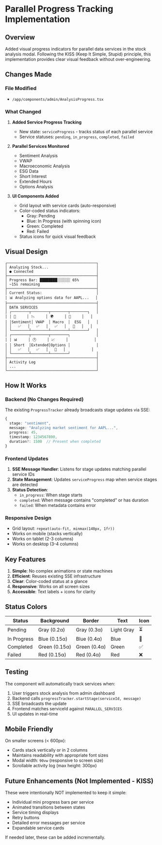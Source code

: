 # Parallel Progress Tracking Implementation

## Overview

Added visual progress indicators for parallel data services in the stock analysis modal. Following the KISS (Keep It Simple, Stupid) principle, this implementation provides clear visual feedback without over-engineering.

## Changes Made

### File Modified
- `/app/components/admin/AnalysisProgress.tsx`

### What Changed

1. **Added Service Progress Tracking**
   - New state: `serviceProgress` - tracks status of each parallel service
   - Service statuses: `pending`, `in_progress`, `completed`, `failed`

2. **Parallel Services Monitored**
   - Sentiment Analysis
   - VWAP
   - Macroeconomic Analysis
   - ESG Data
   - Short Interest
   - Extended Hours
   - Options Analysis

3. **UI Components Added**
   - Grid layout with service cards (auto-responsive)
   - Color-coded status indicators:
     - Gray: Pending
     - Blue: In Progress (with spinning icon)
     - Green: Completed
     - Red: Failed
   - Status icons for quick visual feedback

## Visual Design

```
┌─────────────────────────────────────────┐
│ Analyzing Stock...                      │
│ ● Connected                             │
├─────────────────────────────────────────┤
│ Progress Bar: ████████░░░░░░ 65%        │
│ ~15s remaining                          │
├─────────────────────────────────────────┤
│ Current Status:                         │
│ 📊 Analyzing options data for AAPL...   │
├─────────────────────────────────────────┤
│ DATA SERVICES                           │
│ ┌────────┬────────┬────────┬────────┐   │
│ │ 💭     │ 📉     │ 🌍     │ 🌱     │   │
│ │Sentiment│ VWAP  │ Macro  │  ESG   │   │
│ │   ✅   │   ✅   │   ✅   │   🔄   │   │
│ └────────┴────────┴────────┴────────┘   │
│ ┌────────┬────────┬────────┐            │
│ │ 📊     │ 🕐     │ 📈     │            │
│ │ Short  │Extended│Options │            │
│ │   ✅   │   ✅   │   🔄   │            │
│ └────────┴────────┴────────┘            │
├─────────────────────────────────────────┤
│ Activity Log                            │
│ ...                                     │
└─────────────────────────────────────────┘
```

## How It Works

### Backend (No Changes Required)
The existing `ProgressTracker` already broadcasts stage updates via SSE:
```typescript
{
  stage: "sentiment",
  message: "Analyzing market sentiment for AAPL...",
  progress: 45,
  timestamp: 1234567890,
  duration?: 1500  // Present when completed
}
```

### Frontend Updates
1. **SSE Message Handler**: Listens for stage updates matching parallel service IDs
2. **State Management**: Updates `serviceProgress` map when service stages are detected
3. **Status Detection**:
   - `in_progress`: When stage starts
   - `completed`: When message contains "completed" or has duration
   - `failed`: When metadata contains error

### Responsive Design
- Grid layout: `repeat(auto-fit, minmax(140px, 1fr))`
- Works on mobile (stacks vertically)
- Works on tablet (2-3 columns)
- Works on desktop (3-4 columns)

## Key Features

1. **Simple**: No complex animations or state machines
2. **Efficient**: Reuses existing SSE infrastructure
3. **Clear**: Color-coded status at a glance
4. **Responsive**: Works on all screen sizes
5. **Accessible**: Text labels + icons for clarity

## Status Colors

| Status | Background | Border | Text | Icon |
|--------|-----------|--------|------|------|
| Pending | Gray (0.2α) | Gray (0.3α) | Light Gray | ⏳ |
| In Progress | Blue (0.15α) | Blue (0.4α) | Blue | 🔄 |
| Completed | Green (0.15α) | Green (0.4α) | Green | ✅ |
| Failed | Red (0.15α) | Red (0.4α) | Red | ❌ |

## Testing

The component will automatically track services when:
1. User triggers stock analysis from admin dashboard
2. Backend calls `progressTracker.startStage(serviceId, message)`
3. SSE broadcasts the update
4. Frontend matches serviceId against `PARALLEL_SERVICES`
5. UI updates in real-time

## Mobile Friendly

On smaller screens (< 600px):
- Cards stack vertically or in 2 columns
- Maintains readability with appropriate font sizes
- Modal width: `90vw` (responsive to screen size)
- Scrollable activity log (max height: 300px)

## Future Enhancements (Not Implemented - KISS)

These were intentionally NOT implemented to keep it simple:
- Individual mini progress bars per service
- Animated transitions between states
- Service timing displays
- Retry buttons
- Detailed error messages per service
- Expandable service cards

If needed later, these can be added incrementally.
